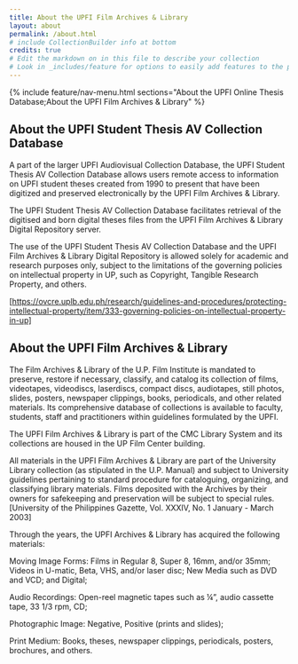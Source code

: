```yaml
---
title: About the UPFI Film Archives & Library
layout: about
permalink: /about.html
# include CollectionBuilder info at bottom
credits: true
# Edit the markdown on in this file to describe your collection
# Look in _includes/feature for options to easily add features to the page
---
```


{% include feature/nav-menu.html sections="About the UPFI Online Thesis Database;About the UPFI Film Archives & Library" %}

## About the UPFI Student Thesis AV Collection Database

A part of the larger UPFI Audiovisual Collection Database, the UPFI Student Thesis AV Collection Database allows users remote access to information on UPFI student theses created from 1990 to present that have been digitized and preserved electronically by the UPFI Film Archives & Library.  

The UPFI Student Thesis AV Collection Database facilitates retrieval of the digitised and born digital theses files from the UPFI Film Archives & Library Digital Repository server. 

The use of the UPFI Student Thesis AV Collection Database and the UPFI Film Archives & Library Digital Repository is allowed solely for academic and research purposes only, subject to the limitations of the governing policies on intellectual property in UP, such as Copyright, Tangible Research Property, and others. 

[https://ovcre.uplb.edu.ph/research/guidelines-and-procedures/protecting-intellectual-property/item/333-governing-policies-on-intellectual-property-in-up]

## About the UPFI Film Archives & Library

The Film Archives & Library of the U.P. Film Institute is mandated to preserve, restore if necessary, classify, and catalog its collection of films, videotapes, videodiscs, laserdiscs, compact discs, audiotapes, still photos, slides, posters, newspaper clippings, books, periodicals, and other related materials. Its comprehensive database of collections is available to faculty, students, staff and practitioners within guidelines formulated by the UPFI.

The UPFI Film Archives & Library is part of the CMC Library System and its collections are housed in the UP Film Center building.  

All materials in the UPFI Film Archives & Library are part of the University Library collection (as stipulated in the U.P. Manual) and subject to University guidelines pertaining to standard procedure for cataloguing, organizing, and classifying library materials. Films deposited with the Archives by their owners for safekeeping and preservation will be subject to special rules. [University of the Philippines Gazette, Vol. XXXIV, No. 1 January - March 2003]

Through the years, the UPFI Archives & Library has acquired the following materials:

Moving Image Forms: 
Films in Regular 8, Super 8, 16mm, and/or 35mm; 
Videos in U-matic, Beta, VHS, and/or laser disc; 
New Media such as DVD and VCD; and 
Digital;

Audio Recordings: 
Open-reel magnetic tapes such as ¼”, audio cassette tape, 33 1/3 rpm, CD;

Photographic Image: 
Negative, 
Positive (prints and slides);

Print Medium: 
Books, theses, newspaper clippings, periodicals, posters, brochures, and others.

 


